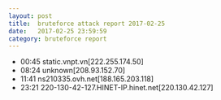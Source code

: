 ```yaml
---
layout: post
title:  bruteforce attack report 2017-02-25
date:   2017-02-25 23:59:59
category: bruteforce report
---
```


* 00:45 static.vnpt.vn[222.255.174.50]
* 08:24 unknown[208.93.152.70]
* 11:41 ns210335.ovh.net[188.165.203.118]
* 23:21 220-130-42-127.HINET-IP.hinet.net[220.130.42.127]
